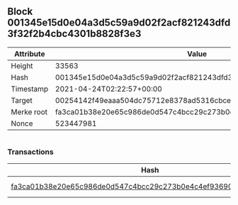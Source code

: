 ## Block 001345e15d0e04a3d5c59a9d02f2acf821243dfd3f32f2b4cbc4301b8828f3e3

Attribute | Value
--- | ---
Height | 33563
Hash | 001345e15d0e04a3d5c59a9d02f2acf821243dfd3f32f2b4cbc4301b8828f3e3
Timestamp | 2021-04-24T02:22:57+00:00
Target | 00254142f49eaaa504dc75712e8378ad5316cbcead634704b3734b6271167cc4
Merke root | fa3ca01b38e20e65c986de0d547c4bcc29c273b0e4c4ef9369067821f780c16a
Nonce | 523447981

```

```

### Transactions

Hash | Amount
--- | ---
[fa3ca01b38e20e65c986de0d547c4bcc29c273b0e4c4ef9369067821f780c16a](fa3ca01b38e20e65c986de0d547c4bcc29c273b0e4c4ef9369067821f780c16a.md) | 10.00000000 SKEPTI 
